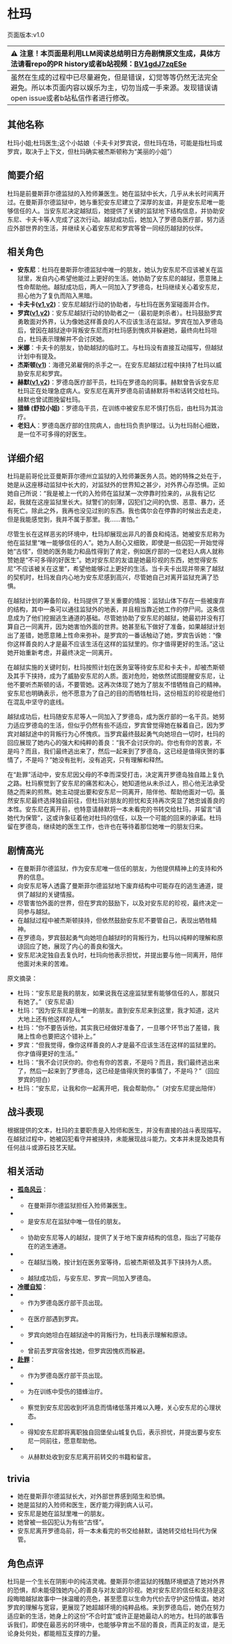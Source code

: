 # 杜玛
页面版本:v1.0
 

| :warning: 注意！本页面是利用LLM阅读总结明日方舟剧情原文生成，具体方法请看repo的PR history或者b站视频：[BV1gdJ7zqESe](https://www.bilibili.com/video/BV1gdJ7zqESe/)         |
|:----------------------------|
| 虽然在生成的过程中已尽量避免，但是错误，幻觉等等仍然无法完全避免。所以本页面内容以娱乐为主，切勿当成一手来源。发现错误请open issue或者b站私信作者进行修改。|



## 其他名称
杜玛小姐;杜玛医生;这个小姑娘（卡夫卡对罗宾说，但杜玛在场，可能是指杜玛或罗宾，取决于上下文，但杜玛确实被杰斯顿称为“美丽的小姐”）
## 简要介绍
杜玛是前曼斯菲尔德监狱的入殓师兼医生。她在监狱中长大，几乎从未长时间离开过。在曼斯菲尔德监狱中，她与重犯安东尼建立了深厚的友谊，并是安东尼唯一能够信任的人。当安东尼决定越狱后，她提供了关键的监狱地下结构信息，并协助安东尼、卡夫卡等人完成了这次行动。越狱成功后，她加入了罗德岛医疗部，努力适应外部世界的生活，并继续关心着安东尼和罗宾等曾一同经历越狱的伙伴。
## 相关角色
-   **安东尼**：杜玛在曼斯菲尔德监狱中唯一的朋友，她认为安东尼不应该被关在监狱里，发自内心希望他能过上更好的生活。她协助了安东尼的越狱，愿意赌上性命帮助他。越狱成功后，两人一同加入了罗德岛，杜玛继续关心着安东尼，担心他为了复仇而陷入黑暗。
-   **卡夫卡([v1](char_214_kafka.md),[v2](../char_v3/char_214_kafka.md))**：安东尼越狱行动的协助者，与杜玛在医务室碰面并合作。
-   **罗宾([v1](char_451_robin.md),[v2](../char_v3/char_451_robin.md))**：安东尼越狱行动的协助者之一（最初是刺杀者）。杜玛鼓励罗宾勇敢面对外界，认为像她这样善良的人不应该生活在监狱。罗宾在加入罗德岛后，曾因在越狱途中背叛安东尼而对杜玛感到愧疚并躲避她，最终向杜玛坦白，杜玛表示理解并不会讨厌她。
-   **米娜**：卡夫卡的朋友，协助越狱的临时工。与杜玛没有直接互动描写，但越狱计划中有提及。
-   **杰斯顿([v1](extended_char_jie_si_dun.md))**：海德兄弟雇佣的杀手之一。在安东尼越狱过程中挟持了杜玛以威胁安东尼和罗宾。
-   **赫默([v1](char_108_silent.md),[v2](../char_v3/char_108_silent.md))**：罗德岛医疗部干员，杜玛在罗德岛的同事。赫默曾告诉安东尼杜玛正在处理急症病人。安东尼在离开罗德岛前请赫默将书和话转交给杜玛。赫默也曾试图挽留杜玛。
-   **猎蜂 (舒拉小姐)**：罗德岛干员，在训练中被安东尼不慎打伤后，由杜玛为其治疗。
-   **老妇人**：罗德岛医疗部的住院病人，由杜玛负责护理过。认为杜玛耐心细致，是一位不可多得的好医生。
## 详细介绍
杜玛是前哥伦比亚曼斯菲尔德州立监狱的入殓师兼医务人员。她的特殊之处在于，她是从这座移动监狱中长大的，对监狱外的世界知之甚少，对外界心存恐惧。正如她自己所说：“我是被上一代的入殓师在监狱某一次停靠时捡来的，从我有记忆起，我就在这座监狱里长大。狱警们的刻薄，囚犯们之间的仇恨、恶意、暴力，还有死亡。除此之外，我再也没见过别的东西。我也偶尔会在停靠的时候出去走走，但是我能感觉到，我并不属于那里。我......害怕。”

尽管生长在这样恶劣的环境中，杜玛却展现出非凡的善良和纯洁。她被安东尼称为他在监狱里“唯一能够信任的人”。她为人耐心又细致，即使是一些囚犯一开始觉得她“古怪”，但她的医务能力和品性得到了肯定，例如医疗部的一位老妇人病人就称赞她是“不可多得的好医生”。她对安东尼的友谊是她最珍视的东西，她觉得安东尼“不应该被关在这里”，希望他能够过上更好的生活。当卡夫卡出现并带来了越狱的契机时，杜玛发自内心地为安东尼感到高兴，尽管她自己对离开监狱充满了恐惧。

在越狱计划的筹备阶段，杜玛提供了至关重要的情报：监狱山体下存在一些被废弃的结构，其中一条可以通往监狱外的地表，并且相当靠近她工作的停尸间。这条信息成为了他们挖掘逃生通道的基础。尽管她协助了安东尼的越狱，她最初并没有打算自己一同离开，因为她害怕外面的世界。她甚至私下做好了准备，如果越狱计划出了差错，她愿意赌上性命来弥补。是罗宾的一番话触动了她，罗宾告诉她：“像你这样善良的人才是最不应该生活在这样的监狱里的。你才值得更好的生活。”这让她开始重新考虑，并最终决定一同离开。

在越狱实施的关键时刻，杜玛按照计划在医务室等待安东尼和卡夫卡，却被杰斯顿及其手下挟持，成为了威胁安东尼的人质。面对危险，她依然试图提醒安东尼，让他不要听杰斯顿的话，不要管她。这再次体现了她为了朋友不惜牺牲自己的精神。安东尼也明确表示，他不愿意为了自己的目的而牺牲杜玛，这份相互的珍视是他们在混乱中坚守的底线。

越狱成功后，杜玛随安东尼等人一同加入了罗德岛，成为医疗部的一名干员。她努力适应罗德岛的生活，但似乎仍然有些不适应，罗宾曾觉得她在躲着自己，因为罗宾对越狱途中的背叛行为心怀愧疚。当罗宾最终鼓起勇气向她坦白一切时，杜玛的回应展现了她内心的强大和纯粹的善良：“我不会讨厌你的。你也有你的苦衷，不是吗？而且，我们最终逃出来了，然后一起来到了罗德岛，这已经是值得庆贺的事情了，不是吗？”她没有批判，没有追究，只有理解和释然。

在“赴罪”活动中，安东尼因父母的不幸而深受打击，决定离开罗德岛独自踏上复仇之路。杜玛察觉到了安东尼的痛苦和决心，她知道他从未杀过人，担心他无法承受随之而来的煎熬。她主动提出要和安东尼一同离开，陪伴他、帮助他面对一切。虽然安东尼最终选择独自前往，但杜玛对朋友的担忧和支持再次突显了她忠诚善良的本性。安东尼在离开前，也特意请赫默将一本未看完的书转交给杜玛，并留言“请她代为保管”，这或许象征着他对杜玛的信任，以及一个可能的回来的承诺。杜玛留在罗德岛，继续她的医生工作，也许也在等待着那位她唯一的朋友归来。
## 剧情高光
- 在曼斯菲尔德监狱，作为安东尼唯一信任的朋友，为他提供精神上的支持和外界的信息。
- 向安东尼等人透露了曼斯菲尔德监狱地下废弃结构中可能存在的逃生通道，提供了越狱的关键情报。
- 尽管害怕外面的世界，但在罗宾的鼓励下，以及对安东尼的珍视，最终决定一同参与越狱。
- 在越狱过程中被杰斯顿挟持，但依然鼓励安东尼不要管自己，表现出牺牲精神。
- 在罗德岛，罗宾鼓起勇气向她坦白越狱时的背叛行为，杜玛以纯粹的理解和原谅回应了她，展现了内心的善良和强大。
- 安东尼决定独自去复仇时，杜玛向他表示担忧，并提出要与他一同离开，陪伴他面对未来的苦难。

原文摘录：
- 杜玛：“安东尼是我的朋友，如果说我在这座监狱里有能够信任的人，那就只有她了。”（安东尼语）
- 杜玛：“因为安东尼是我唯一的朋友。直到安东尼来到这里，我才知道，这片大地上还有他这样的人。”
- 杜玛：“你不要告诉他，其实我已经做好准备了，一旦哪个环节出了差错，我赌上性命也要把这个错补上。”
- 罗宾：“但我觉得，像你这样善良的人才是最不应该生活在这样的监狱里的。你才值得更好的生活。”
- 杜玛：“我不会讨厌你的。你也有你的苦衷，不是吗？而且，我们最终逃出来了，然后一起来到了罗德岛，这已经是值得庆贺的事情了，不是吗？”（回应罗宾的坦白）
- 杜玛：“安东尼，让我和你一起离开吧，我会帮助你。”（对安东尼提出陪伴）
## 战斗表现
根据提供的文本，杜玛的主要职责是入殓师和医生，并没有直接的战斗表现描写。在越狱过程中，她被囚犯看守并被挟持，未能展现战斗能力。文本并未提及她具有任何战斗或源石技艺天赋。
## 相关活动
-   **[孤岛风云](../stories/act15d0.md)**：
-   - 在曼斯菲尔德监狱担任入殓师兼医生。
-   - 是安东尼在监狱中唯一信任的朋友。
-   - 协助安东尼等人的越狱，提供了关于地下废弃结构的信息，指出了可能存在的逃生通道。
-   - 在越狱当晚，按计划在医务室等待，后被杰斯顿及其手下挟持为人质。
-   - 越狱成功后，与安东尼、罗宾一同加入罗德岛。
-   **[冷暖自知](../stories/story_robin_set_1.md)**：
-   - 作为罗德岛医疗部干员出现。
-   - 在医疗部遇到罗宾。
-   - 罗宾向她坦白在越狱途中的背叛行为，杜玛表示理解和原谅。
-   - 曾前去罗宾宿舍找她，但罗宾因愧疚而躲避。
-   **[赴罪](../stories/story_f12yin_set_2.md)**：
-   - 作为罗德岛医疗部干员出现。
-   - 为在训练中受伤的猎蜂治疗。
-   - 察觉到安东尼因收到坏消息而情绪低落并难以入睡，关心安东尼的心理状态。
-   - 得知安东尼即将离职独自回堡垒山城复仇后，表示担忧，并提出要与安东尼一同前往，愿意帮助他。
-   - 从赫默处收到安东尼离开前转交的书籍和留言。
## trivia
- 她在曼斯菲尔德监狱长大，对外部世界感到陌生和恐惧。
- 她是监狱的入殓师和医生，医疗能力得到病人认可。
- 安东尼是她在监狱里唯一的朋友。
- 她曾被一些囚犯认为有些“古怪”。
- 安东尼离开罗德岛前，将一本未看完的书交给赫默，请她转交给杜玛代为保管。
## 角色点评
杜玛是一个生长在阴影中的纯洁灵魂。曼斯菲尔德监狱的残酷环境塑造了她对外界的恐惧，却未能侵蚀她内心的善良与对友谊的珍视。她对安东尼的信任和支持是这段晦暗越狱故事中一抹温暖的亮色，甚至愿意以生命为代价去守护这份情谊。她对罗宾的理解与宽容，更展现了她超越环境的纯粹品格。来到罗德岛后，她仍在努力适应新的生活，她身上的这份“不合时宜”或许正是她最动人的地方。杜玛的故事告诉我们，即使在最恶劣的环境中，也能够孕育出不屈的善良，而真正的友谊，是无论身处何处，都能相互支撑的力量。